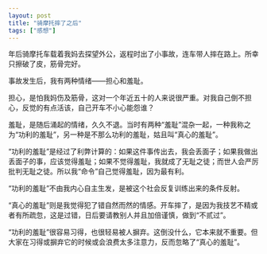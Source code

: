 ```yaml
---
layout: post
title: "骑摩托摔了之后"
tags: ["感想"]
---
```


年后骑摩托车载着我妈去探望外公，返程时出了小事故，连车带人摔在路上。所幸只擦破了皮，筋骨完好。

事故发生后，我有两种情绪——担心和羞耻。

担心，是怕我妈伤及筋骨，这对一个年近五十的人来说很严重。对我自己倒不担心，反觉的有点活该，自己开车不小心能怨谁？

羞耻，是随后涌起的情绪，久久不退。当时有两种“羞耻”混杂一起，一种我称之为“功利的羞耻”，另一种是不那么功利的羞耻，姑且叫“真心的羞耻”。

“功利的羞耻”是经过了利弊计算的：如果这件事传出去，我会丢面子；如果我做出丢面子的事，应该觉得羞耻；如果不觉得羞耻，我就成了无耻之徒；而世人会严厉批判无耻之徒。所以我“命令”自己觉得羞耻，因为最有利。

“功利的羞耻”不由我内心自主生发，是被这个社会反复训练出来的条件反射。

“真心的羞耻”则是我觉得犯了错自然而然的情感。开车摔了，是因为我技艺不精或者有所疏忽，这是过错，日后要请教别人并且加倍谨慎，做到“不贰过”。

“功利的羞耻”很容易习得，也很轻易被人摒弃。这倒没什么，它本来就不重要。但大家在习得或摒弃它的时候或会浪费太多注意力，反而忽略了“真心的羞耻”。